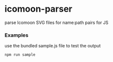 # icomoon-parser
parse Icomoon SVG files for name:path pairs for JS

### Examples

use the bundled sample.js file to test the output

```cmd
npm run sample
```
